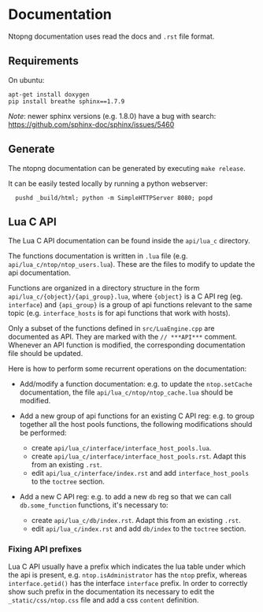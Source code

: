 # Documentation

Ntopng documentation uses read the docs and `.rst` file format.

## Requirements

On ubuntu:

```
apt-get install doxygen
pip install breathe sphinx==1.7.9
````

*Note*: newer sphinx versions (e.g. 1.8.0) have a bug with search: https://github.com/sphinx-doc/sphinx/issues/5460

## Generate

The ntopng documentation can be generated by executing `make release`.

It can be easily tested locally by running a python webserver:

```
  pushd _build/html; python -m SimpleHTTPServer 8080; popd
```

## Lua C API

The Lua C API documentation can be found inside the `api/lua_c` directory.

The functions documentation is written in `.lua` file (e.g. `api/lua_c/ntop/ntop_users.lua`).
These are the files to modify to update the api documentation.

Functions are organized in a directory structure in the form `api/lua_c/{object}/{api_group}.lua`,
where `{object}` is a C API reg (eg. `interface`) and `{api_group}` is a group of api functions
relevant to the same topic (e.g. `interface_hosts` is for api functions that work with hosts).

Only a subset of the functions defined in `src/LuaEngine.cpp` are documented as API.
They are marked with the `// ***API***` comment. Whenever an API function is modified,
the corresponding documentation file should be updated.

Here is how to perform some recurrent operations on the documentation:

  - Add/modify a function documentation: e.g. to update the `ntop.setCache` documentation,
    the file `api/lua_c/ntop/ntop_cache.lua` should be modified.

  - Add a new group of api functions for an existing C API reg: e.g. to group together all the
    host pools functions, the following modifications should be performed:
      - create `api/lua_c/interface/interface_host_pools.lua`.
      - create `api/lua_c/interface/interface_host_pools.rst`. Adapt this from an existing `.rst`.
      - edit `api/lua_c/interface/index.rst` and add `interface_host_pools` to the `toctree` section.

  - Add a new C API reg: e.g. to add a new `db` reg so that we can call `db.some_function` functions,
    it's necessary to:
      - create `api/lua_c/db/index.rst`. Adapt this from an existing `.rst`.
      - edit `api/lua_c/index.rst` and add `db/index` to the `toctree` section.

### Fixing API prefixes

Lua C API usually have a prefix which indicates the lua table under which the api is present,
e.g. `ntop.isAdministrator` has the `ntop` prefix, whereas `interface.getid()` has the interface `interface`
prefix. In order to correctly show such prefix in the documentation its necessary to edit the `_static/css/ntop.css`
file and add a css `content` definition.
